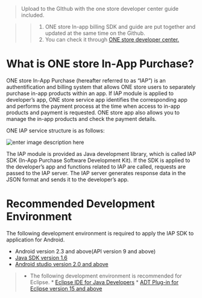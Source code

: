 
> Upload to the GIthub with the one store developer center guide included.

>> 1. ONE store In-app billing SDK and guide are put together and updated at the same time on the Github. 
>> 1. You can check it through [ONE store developer center.](http://dev.onestore.co.kr/devpoc/reference/view/Tool)  


# What is ONE store In-App Purchase? 

ONE store In-App Purchase (hereafter referred to as “IAP”) is an authentification and billing system that allows ONE store users to separately purchase in-app products within an app. If IAP module is applied to developer’s app, ONE store service app identifies the corresponding app and performs the payment process at the time when access to in-app products and payment is requested. ONE store app also allows you to manage the in-app products and check the payment details. 

ONE IAP service structure is as follows:

![enter image description here](https://github.com/ONE-store/inapp-sdk/wiki/images/onestore_inapp_structure.png "ONE store In-app Structure.png")

The IAP module is provided as Java development library, which is called IAP SDK (In-App Purchase Software Development Kit). If the SDK is applied to the developer’s app and functions related to IAP are called, requests are passed to the IAP server. The IAP server generates response data in the JSON format and sends it to the developer’s app. 


# Recommended Development Environment

The following development environment is required to apply the IAP SDK to application for Android.


* Android version 2.3 and above(API version 9 and above)
* [Java SDK version 1.6](http://www.oracle.com/technetwork/java/javase/downloads/index.html)
* [Android studio version 2.0 and above](https://developer.android.com/studio/index.html)

>* The following development environment is recommended for Eclipse.
	* [Eclipse IDE for Java Developers](http://www.eclipse.org/downloads)
	* [ADT Plug-in for Eclipse version 15 and above](http://developer.android.com/sdk/eclipse-adt.html)
